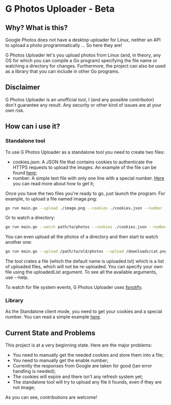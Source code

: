 # G Photos Uploader - Beta
## Why? What is this?
Google Photos does not have a desktop uploader for Linux, neither an API to upload a photo programmatically ... So here
they are!

G Photos Uploader let's you upload photos from Linux (and, in theory, any OS for which you can compile a Go program)
specifying the file name or watching a directory for changes.
Furthermore, the project can also be used as a library that you can include in other Go programs.

## Disclaimer
G Photos Uploader is an unofficial tool, I (and any possible contributor) don't guarantee any result. Any security or
other kind of issues are at your own risk.

## How can i use it?
### Standalone tool
To use G Photos Uploader as a standalone tool you need to create two files:
- cookies.json: A JSON file that contains cookies to authenticate the HTTPS requests to upload the images. An example of
the file can be found [here](examples/cookies.json);
- number: A simple text file with only one line with a special number. [Here](documentation/how-to-authenticate.md) you
can read more about how to get it;

Once you have the two files you're ready to go, just launch the program. For example, to upload a file named image.png:
```sh
go run main.go --upload ./image.png --cookies ./cookies.json --number ./number
```

Or to watch a directory:
```sh
go run main.go --watch path/to/photos --cookies ./cookies.json --number ./number --maxConcurrent 4
```

You can even upload all the photos of a directory and then start to watch another one:
```sh
go run main.go --upload /path/to/old/photos --upload /downloads/cat.png --watch path/to/new/photos
```


The tool crates a file (which the default name is uploaded.txt) which is a list of uploaded files, which will not be
re-uploaded. You can specify your own file using the uploadedList argument.
To see all the available arguments, use --help.

To watch for file system events, G Photos Uploader uses [fsnotify](https://github.com/fsnotify/fsnotify).

### Library
As the Standalone client mode, you need to get your cookies and a special number.
You can read a simple example [here](examples/simple.go).

## Current State and Problems
This project is at a very beginning state.
Here are the major problems:
- You need to manually get the needed cookies and store them into a file;
- You need to manually get the enable number;
- Currently the responses from Google are taken for good ()an error handling is needed);
- The cookies will expire and there isn't any refresh system yet;
- The standalone tool will try to upload any file it founds, even if they are not image;

As you can see, contributions are welcome!